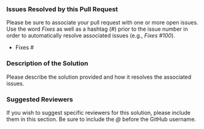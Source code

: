 ### Issues Resolved by this Pull Request
Please be sure to associate your pull request with one or more open issues. Use the word _Fixes_ as well as a hashtag (_#_) prior to the issue number in order to automatically resolve associated issues (e.g., _Fixes #100_).

* Fixes #

### Description of the Solution
Please describe the solution provided and how it resolves the associated issues.

### Suggested Reviewers
If you wish to suggest specific reviewers for this solution, please include them in this section. Be sure to include the _@_ before the GitHub username.
